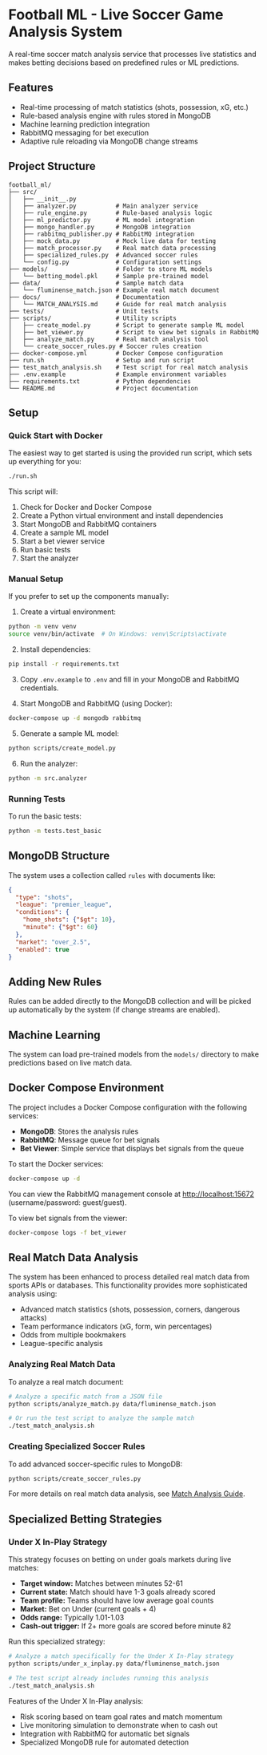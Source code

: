 # Football ML - Live Soccer Game Analysis System

A real-time soccer match analysis service that processes live statistics and makes betting decisions based on predefined rules or ML predictions.

## Features

- Real-time processing of match statistics (shots, possession, xG, etc.)
- Rule-based analysis engine with rules stored in MongoDB
- Machine learning prediction integration
- RabbitMQ messaging for bet execution
- Adaptive rule reloading via MongoDB change streams

## Project Structure

```
football_ml/
├── src/
│   ├── __init__.py
│   ├── analyzer.py           # Main analyzer service
│   ├── rule_engine.py        # Rule-based analysis logic
│   ├── ml_predictor.py       # ML model integration
│   ├── mongo_handler.py      # MongoDB integration
│   ├── rabbitmq_publisher.py # RabbitMQ integration
│   ├── mock_data.py          # Mock live data for testing
│   ├── match_processor.py    # Real match data processing
│   ├── specialized_rules.py  # Advanced soccer rules
│   └── config.py             # Configuration settings
├── models/                   # Folder to store ML models
│   └── betting_model.pkl     # Sample pre-trained model
├── data/                     # Sample match data
│   └── fluminense_match.json # Example real match document
├── docs/                     # Documentation
│   └── MATCH_ANALYSIS.md     # Guide for real match analysis
├── tests/                    # Unit tests
├── scripts/                  # Utility scripts
│   ├── create_model.py       # Script to generate sample ML model
│   ├── bet_viewer.py         # Script to view bet signals in RabbitMQ
│   ├── analyze_match.py      # Real match analysis tool
│   └── create_soccer_rules.py # Soccer rules creation
├── docker-compose.yml        # Docker Compose configuration
├── run.sh                    # Setup and run script
├── test_match_analysis.sh    # Test script for real match analysis
├── .env.example              # Example environment variables
├── requirements.txt          # Python dependencies
└── README.md                 # Project documentation
```

## Setup

### Quick Start with Docker

The easiest way to get started is using the provided run script, which sets up everything for you:

```bash
./run.sh
```

This script will:

1. Check for Docker and Docker Compose
2. Create a Python virtual environment and install dependencies
3. Start MongoDB and RabbitMQ containers
4. Create a sample ML model
5. Start a bet viewer service
6. Run basic tests
7. Start the analyzer

### Manual Setup

If you prefer to set up the components manually:

1. Create a virtual environment:

```bash
python -m venv venv
source venv/bin/activate  # On Windows: venv\Scripts\activate
```

2. Install dependencies:

```bash
pip install -r requirements.txt
```

3. Copy `.env.example` to `.env` and fill in your MongoDB and RabbitMQ credentials.

4. Start MongoDB and RabbitMQ (using Docker):

```bash
docker-compose up -d mongodb rabbitmq
```

5. Generate a sample ML model:

```bash
python scripts/create_model.py
```

6. Run the analyzer:

```bash
python -m src.analyzer
```

### Running Tests

To run the basic tests:

```bash
python -m tests.test_basic
```

## MongoDB Structure

The system uses a collection called `rules` with documents like:

```json
{
  "type": "shots",
  "league": "premier_league",
  "conditions": {
    "home_shots": {"$gt": 10},
    "minute": {"$gt": 60}
  },
  "market": "over_2.5",
  "enabled": true
}
```

## Adding New Rules

Rules can be added directly to the MongoDB collection and will be picked up automatically by the system (if change streams are enabled).

## Machine Learning

The system can load pre-trained models from the `models/` directory to make predictions based on live match data.

## Docker Compose Environment

The project includes a Docker Compose configuration with the following services:

- **MongoDB**: Stores the analysis rules
- **RabbitMQ**: Message queue for bet signals
- **Bet Viewer**: Simple service that displays bet signals from the queue

To start the Docker services:

```bash
docker-compose up -d
```

You can view the RabbitMQ management console at <http://localhost:15672> (username/password: guest/guest).

To view bet signals from the viewer:

```bash
docker-compose logs -f bet_viewer
```

## Real Match Data Analysis

The system has been enhanced to process detailed real match data from sports APIs or databases. This functionality provides more sophisticated analysis using:

- Advanced match statistics (shots, possession, corners, dangerous attacks)
- Team performance indicators (xG, form, win percentages)
- Odds from multiple bookmakers
- League-specific analysis

### Analyzing Real Match Data

To analyze a real match document:

```bash
# Analyze a specific match from a JSON file
python scripts/analyze_match.py data/fluminense_match.json

# Or run the test script to analyze the sample match
./test_match_analysis.sh
```

### Creating Specialized Soccer Rules

To add advanced soccer-specific rules to MongoDB:

```bash
python scripts/create_soccer_rules.py
```

For more details on real match data analysis, see [Match Analysis Guide](docs/MATCH_ANALYSIS.md).

## Specialized Betting Strategies

### Under X In-Play Strategy

This strategy focuses on betting on under goals markets during live matches:

- **Target window:** Matches between minutes 52-61
- **Current state:** Match should have 1-3 goals already scored
- **Team profile:** Teams should have low average goal counts
- **Market:** Bet on Under (current goals + 4)
- **Odds range:** Typically 1.01-1.03
- **Cash-out trigger:** If 2+ more goals are scored before minute 82

Run this specialized strategy:

```bash
# Analyze a match specifically for the Under X In-Play strategy
python scripts/under_x_inplay.py data/fluminense_match.json

# The test script already includes running this analysis
./test_match_analysis.sh
```

Features of the Under X In-Play analysis:

- Risk scoring based on team goal rates and match momentum
- Live monitoring simulation to demonstrate when to cash out
- Integration with RabbitMQ for automatic bet signals
- Specialized MongoDB rule for automated detection
